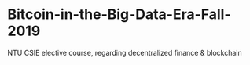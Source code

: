 # Bitcoin-in-the-Big-Data-Era-Fall-2019
NTU CSIE elective course, regarding decentralized finance &amp; blockchain
